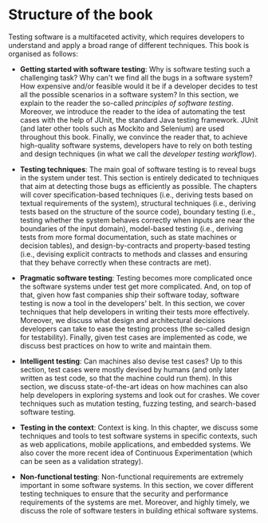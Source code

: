 # Structure of the book

Testing software is a multifaceted activity, which requires developers to understand and apply a broad range of different techniques. This book is organised as follows:

* **Getting started with software testing**: Why is software testing such a challenging task? Why can't we find all the bugs in a software system? How expensive and/or feasible would it be if a developer decides to test all the possible scenarios in a software system? In this section, we explain to the reader the so-called _principles of software testing_. Moreover, we introduce the reader to the idea of automating the test cases with the help of JUnit, the standard Java testing framework. JUnit (and later other tools such as Mockito and Selenium) are used throughout this book. Finally, we convince the reader that, to achieve high-quality software systems, developers have to rely on both testing and design techniques (in what we call the _developer testing workflow_).

* **Testing techniques**: The main goal of software testing is to reveal bugs in the system under test. This section is entirely dedicated to techniques that aim at detecting those bugs as efficiently as possible. The chapters will cover specification-based techniques (i.e., deriving tests based on textual requirements of the system), structural techniques (i.e., deriving tests based on the structure of the source code), boundary testing (i.e., testing whether the system behaves correctly when inputs are near the boundaries of the input domain), model-based testing (i.e., deriving tests from more formal documentation, such as state machines or decision tables), and design-by-contracts and property-based testing (i.e., devising explicit contracts to methods and classes and ensuring that they behave correctly when these contracts are met).

* **Pragmatic software testing**: Testing becomes more complicated once the software systems under test get more complicated. And, on top of that, given how fast companies ship their software today, software testing is now a tool in the developers' belt. In this section, we cover techniques that help developers in writing their tests more effectively. Moreover, we discuss what design and architectural decisions developers can take to ease the testing process (the so-called design for testability). Finally, given test cases are implemented as code, we discuss best practices on how to write and maintain them.

* **Intelligent testing**: Can machines also devise test cases? Up to this section, test cases were mostly devised by humans (and only later written as test code, so that the machine could run them). In this section, we discuss state-of-the-art ideas on how machines can also help developers in exploring systems and look out for crashes. We cover techniques such as mutation testing, fuzzing testing, and search-based software testing.

* **Testing in the context**: Context is king. In this chapter, we discuss some techniques and tools to test software systems in specific contexts, such as web applications, mobile applications, and embedded systems. We also cover the more recent idea of Continuous Experimentation (which can be seen as a validation strategy).

* **Non-functional testing**: Non-functional requirements are extremely important in some software systems. In this section, we cover different testing techniques to ensure that the security and performance requirements of the systems are met. Moreover, and highly timely, we discuss the role of software testers in building ethical software systems.
